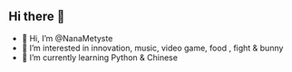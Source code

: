 ## Hi there 👋
- 👋 Hi, I’m @NanaMetyste
- 👀 I’m interested in innovation, music, video game, food , fight & bunny
- 🌱 I’m currently learning Python & Chinese

<!--
**NanaMetyste/NanaMetyste** is a ✨ _special_ ✨ repository because its `README.md` (this file) appears on your GitHub profile.

Here are some ideas to get you started:

- 🔭 I’m currently working on ...
- 🌱 I’m currently learning ...
- 👯 I’m looking to collaborate on ...
- 🤔 I’m looking for help with ...
- 💬 Ask me about ...
- 📫 How to reach me: ...
- 😄 Pronouns: ...
- ⚡ Fun fact: ...
-->
